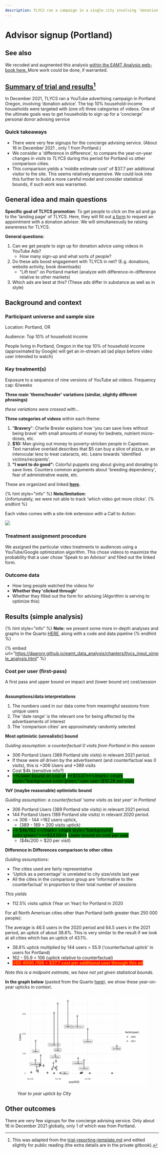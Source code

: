 ```yaml
---
description: TLYCS ran a campaign in a single city involving 'donation advice'
---
```


# Advisor signup (Portland)

## See also

We recoded and augmented this analysis [within the EAMT Analysis web-book here. ](https://daaronr.github.io/eamt\_data\_analysis/chapters/tlycs\_input\_simple\_analysis.html)More work could be done, if warranted.

## [Summary of trial and results](#user-content-fn-1)[^1]

In December 2021, TLYCS ran a YouTube advertising campaign in Portland Oregon, involving ‘donation advice’. The top 10% household-income households were targeted with (one of) three categories of videos. One of the ultimate goals was to get households to sign up for a 'concierge' personal donor advising service &#x20;

### Quick takeaways

* There were very few signups for the concierge advising service. (About 16 in December 2021 , only 1  from Portland.)
* We consider a 'difference in difference', to compare the year-on-year changes in _visits to TLYCS_ during this period for Portland vs other comparison cities.
* This comparison yields a 'middle estimate cost' of $37.7 per additional visitor to the site. This seems relatively expensive. We could look into this further to build a more careful model and consider statistical bounds, if such work was warranted.

## General idea and main questions

**Specific goal of TLYCS promotion**_:_ To get people to click on the ad and go to the 'landing page' of TLYCS. Here, they will fill out [a form](https://www.thelifeyoucansave.org/advisor/) to request an appointment with a donation advisor. We will simultaneously be raising awareness for TLYCS.

**General questions**_:_

1. Can we get people to sign up for donation advice using videos in YouTube Ads?
   * How many sign-up and what sorts of people?
2. Do these ads boost engagement with TLYCS in net? (E.g. donations, website activity, book downloads)
   * "Lift test" on Portland market (analyze with difference-in-difference relative to other markets)
3. Which ads are best at this? (These ads differ in substance as well as in style)

## Background and context

### **Participant universe and sample size**

Location: Portland, OR

Audience: Top 10% of household income

People living in Portland, Oregon in the top 10% of household income (approximated by Google) will get an in-stream ad (ad plays before video user intended to watch)

### Key treatment(s)

Exposure to a sequence of nine versions of YouTube ad videos. Frequency cap: 6/weeks

**Three main 'theme/header' variations (similar, slightly different phrasings)**

_these variations were crossed with..._

**Three categories of videos** within each theme:

1. "**Bravery**": Charlie Bresler explains how 'you can save lives without being brave' with small amounts of money for bednets, nutrient micro-doses, etc.
2. **$10:** Man giving out money to poverty-stricken people in Capetown. Text narrative overlaid describes that $5 can buy a slice of pizza, or an interocular lens to treat cataracts, etc. Leans towards 'identified victims/recipients'.
3. **"I want to do good":** Colorful puppets sing about giving and donating to save lives. Counters common arguments about 'breeding dependency', fear of administrative waste, etc.

These are organized and linked [**here**](https://docs.google.com/document/d/1NIXQNZH8O8XajXBpKocpbZ1yT3hblIv8E0vMfNg1J14/edit?pli=1)**.**

{% hint style="info" %}
**Note/limitation:**\
Unfortunately, we were not able to track 'which video got more clicks'.
{% endhint %}

Each video comes with a site-link extension with a Call to Action:

![](https://lh5.googleusercontent.com/vE-xSY0cH9Y\_L\_4SOGicVc0BM2LJX5V3TPGcRV22EMil6goxm6MtPClHIay083ToIspDmPlNXG0\_8wqSxc6D1UPP0yHHynX5hLsclj6JzfK56Ffa4z5-h6nP6ziymxsS41J\_sxwu)

### Treatment assignment procedure

We assigned the particular video treatments to audiences using a YouTube/Google optimization algorithm. This chose videos to maximize the probability that a user chose 'Speak to an Advisor' and filled out the linked form.

### **Outcome data**

* How long people watched the videos for
* **Whether they 'clicked through'**
* Whether they filled out the form for advising (Algorithm is serving to optimize this)

## Results (simple analysis)

{% hint style="info" %}
**Note:** we present some more in-depth analyses and graphs in the Quarto [HERE](https://daaronr.github.io/eamt\_data\_analysis/chapters/tlycs\_input\_simple\_analysis.html), along with a code and data pipeline
{% endhint %}

{% embed url="https://daaronr.github.io/eamt_data_analysis/chapters/tlycs_input_simple_analysis.html" %}

### Cost per user (first-pass)

A first pass and upper bound on impact and (lower bound on) cost/session

\
**Assumptions/data interpretations**

1. The numbers used in our data come from meaningful sessions from unique users
2. The 'date range' is the relevant one for being affected by the advertisements of interest
3. The 'comparison cities' are approximately randomly selected

**Most optimistic (unrealistic) bound**

_Guiding assumption: a counterfactual 0 visits from Portland in this season_

* 306 Portland Users (389 Portland site visits) in relevant 2021 period.
* If these were _all_ driven by the advertisement (and counterfactual was 0 visits), this is +306 Users and +389 visits
* Cost $4k (sensitive info?)
* <mark style="background-color:green;">-->Lower bound on cost of</mark> <mark style="background-color:green;">**$13.07**</mark> <mark style="background-color:green;">per user ($10.28 per visit)</mark>

**YoY (maybe reasonable) optimistic bound**

_Guiding assumption: a counterfactual 'same visits as last year' in Portland_

* 306 Portland Users (389 Portland site visits) in relevant 2021 period.
* 144 Portland Users (189 Portland site visits) in relevant 2020 period.
* \--> 306 - 144 =162 users uptick,
  * (389 - 189 = 200 visits uptick)
* <mark style="background-color:green;">--> $4k/162 =</mark> <mark style="background-color:green;">**$24.69**</mark> <mark style="background-color:green;">Lower bound on cost per user</mark>
  * ($4k/200 = $20 per visit)

**Difference in Differences comparison to other cities**

_Guiding assumptions:_

* The cities used are fairly representative
* 'Uptick as a percentage' is unrelated to city size/visits last year
* All the cities in the comparison group are 'informative to the counterfactual' in proportion to their total number of sessions

_This yields_

* 112.5% visits uptick (Year on Year) for Portland in 2020

For all North American cities other than Portland (with greater than 250 000 people):

The average is 46.5 users in the 2020 period and 64.5 users in the 2021 period, an uptick of about 38.8%. This is very similar to the result if we look at all cities which has an uptick of 43.1%.

* 38.8% uptick multiplied by 144 users = 55.9 (‘counterfactual uptick’ in users for Portland)
* 162 - 55.9 = 106 (uptick relative to counterfactual)
* <mark style="color:orange;background-color:red;">**USD 4000 /106 = $37.7 cost per additional user through this ad**</mark>

_Note this is a midpoint estimate, we have not yet given statistical bounds._

**In the graph below** (pasted from the Quarto [here](https://daaronr.github.io/eamt\_data\_analysis/chapters/tlycs\_input\_simple\_analysis.html#plotting-the-difference-in-difference)), we show these year-on-year upticks in context.

<figure><img src="../../.gitbook/assets/image (35).png" alt=""><figcaption><p><em>Year to year uptick by CIty</em></p></figcaption></figure>

## Other outcomes

There are very few signups for the concierge advising service. Only about 16 in December 2021 globally, only 1 of which was from Portland.

[^1]: This was adapted from  the [trial-reporting-template.md](../../marketing-and-testing-opportunities-tools-tips/trial-reporting-template.md "mention") and edited slightly for public reading (the extra details are in the private gitbook).
